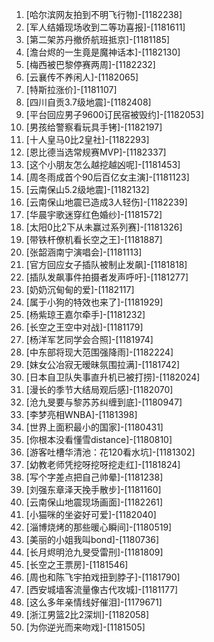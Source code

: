 
1. [哈尔滨网友拍到不明飞行物]-[1182238]
1. [军人结婚现场收到二等功喜报]-[1181611]
1. [第二架苏丹撤侨航班抵京]-[1181185]
1. [澹台烬的一生竟是魔神话本]-[1182130]
1. [梅西被巴黎停赛两周]-[1182232]
1. [云襄传不养闲人]-[1182065]
1. [特斯拉涨价]-[1181107]
1. [四川自贡3.7级地震]-[1182408]
1. [平台回应男子9600订民宿被毁约]-[1182053]
1. [男孩给警察看玩具手铐]-[1182197]
1. [十人皇马0比2皇社]-[1182293]
1. [恩比德当选常规赛MVP]-[1182337]
1. [这个小朋友怎么越挖越凶呢]-[1181453]
1. [周冬雨成首个90后百亿女主演]-[1181123]
1. [云南保山5.2级地震]-[1182132]
1. [云南保山地震已造成3人轻伤]-[1182239]
1. [华晨宇歌迷穿红色婚纱]-[1181572]
1. [太阳0比2下从未赢过系列赛]-[1181326]
1. [带铁杆僚机看长空之王]-[1181887]
1. [张韶涵南宁演唱会]-[1181113]
1. [官方回应女子插队被制止发飙]-[1181818]
1. [插队发飙事件拍摄者发声呼吁]-[1181277]
1. [奶奶沉甸甸的爱]-[1182117]
1. [属于小狗的特效也来了]-[1181929]
1. [杨紫琼王嘉尔牵手]-[1181232]
1. [长空之王空中对战]-[1181179]
1. [杨洋军艺同学会合照]-[1181974]
1. [中东部将现大范围强降雨]-[1182224]
1. [妺女公冶寂无暧昧氛围拉满]-[1181742]
1. [日本自卫队失事直升机已被打捞]-[1182024]
1. [漫长的季节大结局观后感]-[1182070]
1. [沧九旻要与黎苏苏纠缠到底]-[1180947]
1. [李梦亮相WNBA]-[1181398]
1. [世界上面积最小的国家]-[1180431]
1. [你根本没看懂雪distance]-[1180810]
1. [游客吐槽华清池：花120看水坑]-[1181302]
1. [幼教老师凭挖呀挖呀挖走红]-[1181824]
1. [写个字差点把自己帅晕]-[1181238]
1. [刘强东章泽天挽手散步]-[1181160]
1. [云南保山地震现场画面]-[1182261]
1. [小猫咪的坐姿好可爱]-[1182040]
1. [淄博烧烤的那些暖心瞬间]-[1180519]
1. [美丽的小姐我叫bond]-[1180736]
1. [长月烬明沧九旻受雷刑]-[1181809]
1. [长空之王票房]-[1181546]
1. [周也和陈飞宇拍戏扭到脖子]-[1181790]
1. [西安城墙客流量像古代攻城]-[1181177]
1. [这么多年亲情线好催泪]-[1179671]
1. [浙江男篮2比2深圳]-[1182058]
1. [为你逆光而来吻戏]-[1181505]